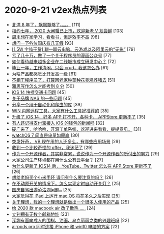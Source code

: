 # 2020-9-21 v2ex热点列表

+ [北漂 8 年了，飘飘飘够了。。。。](https://www.v2ex.com/t/708907#reply111) [111]
+ [相约七年， 2020 大闸蟹已上市，欢迎新老 V 友尝鲜](https://www.v2ex.com/t/708923#reply103) [103]
+ [周末想在家学习，看看书，但是效率不高](https://www.v2ex.com/t/708891#reply98) [98]
+ [想问一下各位国庆有几天假](https://www.v2ex.com/t/708961#reply93) [93]
+ [[1.5W 字纯干货] 聊一聊云电脑、云游戏以及阿里云的“无影”](https://www.v2ex.com/t/709016#reply79) [79]
+ [亏了几十万，做了一个关于程序员的漫画公众号](https://www.v2ex.com/t/709063#reply77) [77]
+ [如何看待越来越多企业在二线城市成立研发中心？](https://www.v2ex.com/t/708946#reply72) [72]
+ [毕业一年，工作清闲，只会 crud，我该怎么办](https://www.v2ex.com/t/708953#reply61) [61]
+ [为啥产品都感觉比开发高一级](https://www.v2ex.com/t/709088#reply61) [61]
+ [不相干程序员了，打算回老家种菜种花养鸡养猪去](https://www.v2ex.com/t/709092#reply51) [51]
+ [雅思写作怎么才能考到 8 分](https://www.v2ex.com/t/708909#reply50) [50]
+ [iOS 14 快捷交通卡问题](https://www.v2ex.com/t/708924#reply45) [45]
+ [关于品牌 NAS 的一些问题](https://www.v2ex.com/t/709051#reply45) [45]
+ [分享一个用于自动化和爬虫的库](https://www.v2ex.com/t/708906#reply39) [39]
+ [WIN 内网远程工具，大家有什么工具好推荐的](https://www.v2ex.com/t/708913#reply35) [35]
+ [升级了 iOS 14，好多 APP 打不开，各种卡， APPStore 更新不了](https://www.v2ex.com/t/709113#reply35) [35]
+ [有人还记得支付宝接入 iOS 的钱包的新闻吗](https://www.v2ex.com/t/709114#reply32) [32]
+ [硬广来了，哈哈哈，开源工单系统，欢迎进来看看，提提意见。](https://www.v2ex.com/t/709056#reply31) [31]
+ [watchOS 7 简直是电量如尿崩](https://www.v2ex.com/t/709011#reply30) [30]
+ [突发好奇， VB 现在用的人还多么，有哪些应用场景](https://www.v2ex.com/t/708957#reply29) [29]
+ [收到一个比较奇怪的 offer，我迷茫了](https://www.v2ex.com/t/709024#reply29) [29]
+ [作为一个开源作者，其实非常累，说说作为一个开源作者的所付出的努力](https://www.v2ex.com/t/709032#reply29) [29]
+ [大家公司生产环境都在用什么公有云平台？](https://www.v2ex.com/t/708947#reply27) [27]
+ [为什么更新了 IOS14 后， YouTube、Twitter 怎么在 APP Store 更新不了](https://www.v2ex.com/t/708944#reply26) [26]
+ [想给老妈买个小米手环 请问有什么要注意的吗？](https://www.v2ex.com/t/709091#reply26) [26]
+ [在不动原开关的情况下，怎么实现定时自动开关灯？](https://www.v2ex.com/t/708912#reply25) [25]
+ [国庆自驾出游泸沽湖问题~](https://www.v2ex.com/t/708916#reply25) [25]
+ [大家觉得在 iPad 上运行 mac OS 将在多久之后实现](https://www.v2ex.com/t/708979#reply25) [25]
+ [关于理想，我的一个理想就是做出一个很多人使用的产品](https://www.v2ex.com/t/709058#reply25) [25]
+ [给 2020 款 macbook air 改了散热……](https://www.v2ex.com/t/708910#reply24) [24]
+ [立刻拥有无数个邮箱地址](https://www.v2ex.com/t/708982#reply23) [23]
+ [深圳有面向成人的围棋、油画、乌克丽丽之类的兴趣班吗](https://www.v2ex.com/t/708899#reply22) [22]
+ [airpods pro 同时连接 iPhone 和 win10 电脑的方案](https://www.v2ex.com/t/709066#reply22) [22]
